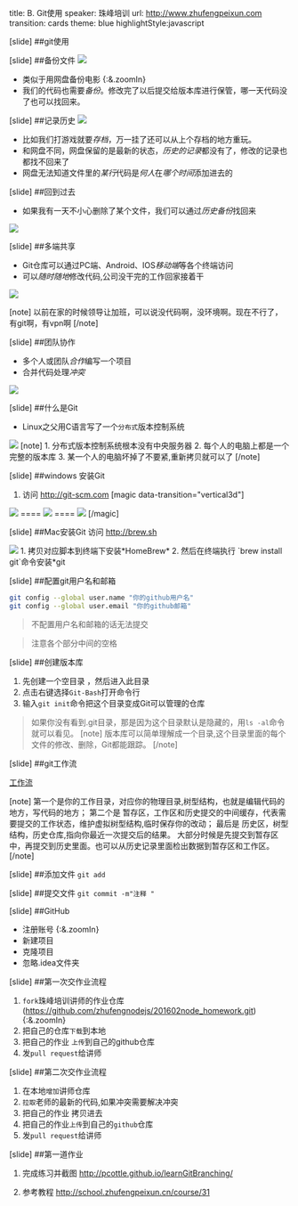 title: B. Git使用
speaker:  珠峰培训
url: http://www.zhufengpeixun.com
transition: cards
theme: blue
highlightStyle:javascript

[slide]
##git使用

[slide]
##备份文件
<img src="http://7xjf2l.com2.z0.glb.qiniucdn.com/cloundsave.jpg" class="img-responsive">
* 类似于用网盘备份电影  {:&.zoomIn}
* 我们的代码也需要*备份*。修改完了以后提交给版本库进行保管，哪一天代码没了也可以找回来。

[slide]
##记录历史
<img src="http://7xjf2l.com2.z0.glb.qiniucdn.com/save.jpg" class="img-responsive">
* 比如我们打游戏就要*存档*，万一挂了还可以从上个存档的地方重玩。
* 和网盘不同，网盘保留的是最新的状态，*历史的记录*都没有了，修改的记录也都找不回来了
* 网盘无法知道文件里的*某行*代码是*何人*在*哪个时间*添加进去的

[slide]
##回到过去
* 如果我有一天不小心删除了某个文件，我们可以通过*历史备份*找回来

<img src="http://7xjf2l.com2.z0.glb.qiniucdn.com/timemachina.jpg" class="img-responsive">

[slide]
##多端共享
* Git仓库可以通过PC端、Android、IOS*移动端*等各个终端访问
* 可以*随时随地*修改代码,公司没干完的工作回家接着干

<img src="http://7xjf2l.com2.z0.glb.qiniucdn.com/multiscreen.jpg" class="img-responsive">

[note]
以前在家的时候领导让加班，可以说没代码啊，没环境啊。现在不行了，有git啊，有vpn啊
[/note]

[slide]
##团队协作
* 多个人或团队*合作*编写一个项目
* 合并代码处理*冲突*

<img src="http://7xjf2l.com2.z0.glb.qiniucdn.com/teambuild.jpg" class="img-responsive">

[slide]
##什么是Git
* Linux之父用C语言写了一个`分布式`版本控制系统

<img src="http://7xjf2l.com2.z0.glb.qiniucdn.com/distribution.png" class="img-responsive">
[note]
1. 分布式版本控制系统根本没有中央服务器 
2. 每个人的电脑上都是一个完整的版本库
3. 某一个人的电脑坏掉了不要紧,重新拷贝就可以了
[/note]

[slide]
##windows 安装Git
1. 访问 http://git-scm.com
[magic data-transition="vertical3d"]
<img src="http://7xjf2l.com2.z0.glb.qiniucdn.com/windowdownloadgit.jpg" class="img-responsive">
====
<img src="http://7xjf2l.com2.z0.glb.qiniucdn.com/gitinstall.jpg" class="img-responsive">
====
<img src="http://7xjf2l.com2.z0.glb.qiniucdn.com/gitstype.jpg" class="img-responsive">
[/magic]

[slide]
##Mac安装Git
访问 http://brew.sh 

<img src="http://7xjf2l.com2.z0.glb.qiniucdn.com/macinstallhomebrew.jpg" class="img-responsive">
1. 拷贝对应脚本到终端下安装*HomeBrew*
2. 然后在终端执行 `brew install git`命令安装*git


[slide]
##配置git用户名和邮箱

```bash
git config --global user.name "你的github用户名"    
git config --global user.email "你的github邮箱"
```
> 不配置用户名和邮箱的话无法提交

> 注意各个部分中间的空格

[slide]
##创建版本库
1. 先创建一个空目录 ，然后进入此目录 
2. 点击右键选择`Git-Bash`打开命令行
3. 输入`git init`命令把这个目录变成Git可以管理的仓库
> 如果你没有看到.git目录，那是因为这个目录默认是隐藏的，用`ls -al`命令就可以看见。
[note]
版本库可以简单理解成一个目录,这个目录里面的每个文件的修改、删除，Git都能跟踪。
[/note]

[slide]
##git工作流

<a target="blank" href="http://card.mugeda.com/campaigns/56d2c4a0a3664e3308000407/20160304090522/56d97729a3664e9c65000047/index.html">工作流</a>


[note]
第一个是你的工作目录，对应你的物理目录,树型结构，也就是编辑代码的地方，写代码的地方；
第二个是 暂存区，工作区和历史提交的中间缓存，代表需要提交的工作状态，维护虚拟树型结构,临时保存你的改动；
最后是 历史区，树型结构，历史仓库,指向你最近一次提交后的结果。
大部分时候是先提交到暂存区中，再提交到历史里面。也可以从历史记录里面检出数据到暂存区和工作区。
[/note]

[slide]
##添加文件
`git add `

[slide]
##提交文件
`git commit -m"注释 " `

[slide]
##GitHub
* 注册账号  {:&.zoomIn}
* 新建项目
* 克隆项目
* 忽略.idea文件夹

[slide]
##第一次交作业流程 
1. `fork`珠峰培训讲师的作业仓库(https://github.com/zhufengnodejs/201602node_homework.git)   {:&.zoomIn}
2. 把自己的仓库`下载`到本地 
3. 把自己的作业 `上传`到自己的github仓库
4. 发`pull request`给讲师

[slide]
##第二次交作业流程 
1. 在本地`增加`讲师仓库
2. `拉取`老师的最新的代码,如果冲突需要解决冲突 
3. 把自己的作业 拷贝进去
4. 把自己的作业`上传`到自己的`github`仓库
5. 发`pull request`给讲师

[slide]
##第一道作业
1. 完成练习并截图
http://pcottle.github.io/learnGitBranching/

2. 参考教程 
http://school.zhufengpeixun.cn/course/31
